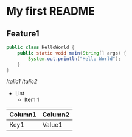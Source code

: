 # My first README
## Feature1

```java
public class HelloWorld {
	public static void main(String[] args) {
		System.out.println("Hello World");
	}
}
```

*Italic1*
_Italic2_

* List
  * Item 1

Column1 | Column2
------- | -------
Key1    | Value1
